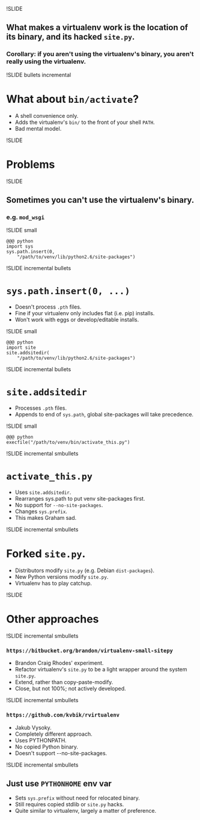 !SLIDE

## What makes a virtualenv work is the location of its binary, and its hacked `site.py`. ##

### Corollary: if you aren't using the virtualenv's binary, you aren't really using the virtualenv. ###

!SLIDE bullets incremental

# What about `bin/activate`? #

* A shell convenience only.
* Adds the virtualenv's `bin/` to the front of your shell `PATH`.
* Bad mental model.

!SLIDE

# Problems #

!SLIDE

## Sometimes you can't use the virtualenv's binary. ##

### e.g. `mod_wsgi` ###

!SLIDE small

    @@@ python
    import sys
    sys.path.insert(0,
        "/path/to/venv/lib/python2.6/site-packages")

!SLIDE incremental bullets

# `sys.path.insert(0, ...)` #

* Doesn't process `.pth` files.
* Fine if your virtualenv only includes flat (i.e. pip) installs.
* Won't work with eggs or develop/editable installs.

!SLIDE small

    @@@ python
    import site
    site.addsitedir(
        "/path/to/venv/lib/python2.6/site-packages")

!SLIDE incremental bullets

# `site.addsitedir` #

* Processes `.pth` files.
* Appends to end of `sys.path`, global site-packages will take precedence.

!SLIDE small

    @@@ python
    execfile("/path/to/venv/bin/activate_this.py")

!SLIDE incremental smbullets

# `activate_this.py` #

* Uses `site.addsitedir`.
* Rearranges sys.path to put venv site-packages first.
* No support for `--no-site-packages`.
* Changes `sys.prefix`.
* This makes Graham sad.

!SLIDE incremental smbullets

# Forked `site.py`. #

* Distributors modify `site.py` (e.g. Debian `dist-packages`).
* New Python versions modify `site.py`.
* Virtualenv has to play catchup.

!SLIDE

# Other approaches #

!SLIDE incremental smbullets

### `https://bitbucket.org/brandon/virtualenv-small-sitepy` ###

* Brandon Craig Rhodes' experiment.
* Refactor virtualenv's `site.py` to be a light wrapper around the system `site.py`.
* Extend, rather than copy-paste-modify.
* Close, but not 100%; not actively developed.

!SLIDE incremental smbullets

### `https://github.com/kvbik/rvirtualenv` ###

* Jakub Vysoky.
* Completely different approach.
* Uses PYTHONPATH.
* No copied Python binary.
* Doesn't support --no-site-packages.

!SLIDE incremental smbullets

## Just use `PYTHONHOME` env var ##

* Sets `sys.prefix` without need for relocated binary.
* Still requires copied stdlib or `site.py` hacks.
* Quite similar to virtualenv, largely a matter of preference.
